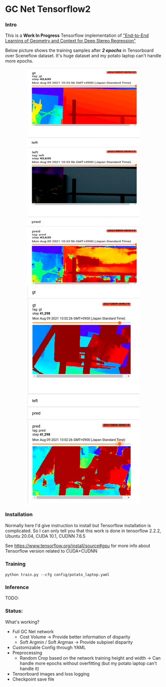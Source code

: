 # GC Net Tensorflow2

### Intro

This is a **Work In Progress** Tensorflow implementation of ["End-to-End Learning of Geometry and Context for Deep Stereo Regression"](https://arxiv.org/abs/1703.04309)

Below picture shows the training samples after ***2 epochs*** in Tensorboard over Sceneflow dataset. It's huge dataset and my potato laptop can't handle more epochs.  
<!--361*698-->

<p align="center">
    <img src="images/2epoch_train_1.png" alt="gcnet_2epoch_result1.png" width="361" height="698">
    <img src="images/2epoch_train_2.png" alt="gcnet_2epoch_result2.png" width="361" height="698">
</p>

### Installation
Normally here I'd give instruction to install but Tensorflow installation is complicated. So I can only tell you that this work is done in tensorflow 2.2.2, Ubuntu 20.04, CUDA 10.1, CUDNN 7.6.5

See https://www.tensorflow.org/install/source#gpu for more info about Tensorflow version related to CUDA+CUDNN

### Training
```
python train.py --cfg config/potato_laptop.yaml
```

### Inference
TODO:

### Status:
What's working?
- Full GC Net network
    - Cost Volume -> Provide better information of disparity
    - Soft Argmin / Soft Argmax -> Provide subpixel disparity
- Customizable Config through YAML
- Preprocessing
    - Random Crop based on the network training height and width -> Can handle more epochs without overfitting (but my potato laptop can't handle it)
- Tensorboard images and loss logging
- Checkpoint save file
